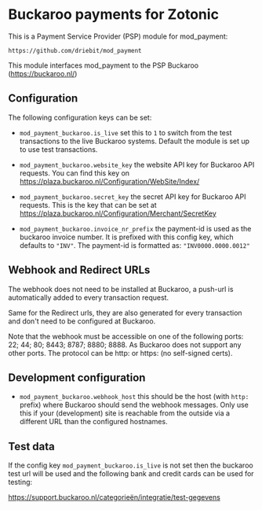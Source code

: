 Buckaroo payments for Zotonic
=============================

This is a Payment Service Provider (PSP) module for mod_payment:

    https://github.com/driebit/mod_payment

This module interfaces mod_payment to the PSP Buckaroo (https://buckaroo.nl/)


Configuration
-------------

The following configuration keys can be set:

 * `mod_payment_buckaroo.is_live` set this to `1` to switch from the test transactions to
   the live Buckaroo systems. Default the module is set up to use test transactions.

 * `mod_payment_buckaroo.website_key` the website API key for Buckaroo API requests. You
   can find this key on https://plaza.buckaroo.nl/Configuration/WebSite/Index/

 * `mod_payment_buckaroo.secret_key` the secret API key for Buckaroo API requests. This is
   the key that can be set at https://plaza.buckaroo.nl/Configuration/Merchant/SecretKey

 * `mod_payment_buckaroo.invoice_nr_prefix` the payment-id is used as the buckaroo invoice
   number. It is prefixed with this config key, which defaults to `"INV"`. The payment-id
   is formatted as: `"INV0000.0000.0012"`


Webhook and Redirect URLs
-------------------------

The webhook does not need to be installed at Buckaroo, a push-url is automatically added
to every transaction request.

Same for the Redirect urls, they are also generated for every transaction and don't need
to be configured at Buckaroo.

Note that the webhook must be accessible on one of the following ports: 22; 44; 80; 8443;
8787; 8880; 8888. As Buckaroo does not support any other ports. The protocol can be
http: or https: (no self-signed certs).

Development configuration
-------------------------

 * `mod_payment_buckaroo.webhook_host` this should be the host (with `http:` prefix)
   where Buckaroo should send the webhook messages. Only use this if your (development)
   site is reachable from the outside via a different URL than the configured hostnames.

Test data
---------

If the config key `mod_payment_buckaroo.is_live` is not set then the buckaroo test url
will be used and the following bank and credit cards can be used for testing:

https://support.buckaroo.nl/categorieën/integratie/test-gegevens

